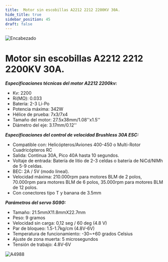 ```yaml
---
title:  Motor sin escobillas A2212 2212 2200KV 30A.
hide_title: true
sidebar_position: 45
draft: false
---
```

![Encabezado](https://firebasestorage.googleapis.com/v0/b/modulo-b3e1a.appspot.com/o/General%2Fimagenes%2Flogo%20sena%202.png?alt=media&token=f8400ade-f50e-4175-8ff1-d69a8bc9a180&_gl=1*1b8f15f*_ga*MTE3MTQwMjUxOS4xNjk2MjYzMDI3*_ga_CW55HF8NVT*MTY5NjI3NDM1NS4yLjEuMTY5NjI3NTE4My4zMS4wLjA.)


# **Motor sin escobillas A2212 2212 2200KV 30A.**

***Especificaciones técnicas del motor A2212 2200kv:***
- Kv: 2200
- Ri(MΩ): 0.033
- Batería: 2-3 Li-Po
- Potencia máxima: 342W
- Hélice de prueba: 7x3/7x4
- Tamaño del motor: 27.5x38mm/1.08''x1.5''
- Diámetro del eje: 3.17mm/0.12''

***Especificaciones del control de velocidad Brushless 30A ESC:***

- Compatible con: Helicópteros/Aviones 400-450 o Multi-Rotor Cuadricópteros RC
- Salida: Continua 30A, Pico 40A hasta 10 segundos.
- Voltaje de entrada: Batería de litio de 2-3 celdas o batería de NiCd/NIMh de 5-9 celdas.
- BEC: 2A / 5V (modo lineal).
- Velocidad máxima: 210.000rpm para motores BLM de 2 polos, 70.000rpm para motores BLM de 6 polos, 35.000rpm para motores BLM de 12 polos.
- Con conectores tipo T y banana de 3.5mm

***Parámetros del servo SG90:***

- Tamaño: 21.5mmX11.8mmX22.7mm
- Peso: 9 gramos
- Velocidad sin carga: 0,12 seg / 60 deg (4.8 V)
- Par de bloqueo: 1.5-1.7kg/cm (4.8V-6V)
- Temperatura de funcionamiento: -30~+60 grados Celsius
- Ajuste de zona muerta: 5 microsegundos
- Tensión de trabajo: 4.8V-6V

![A4988](https://firebasestorage.googleapis.com/v0/b/modulo-b3e1a.appspot.com/o/General%2Fimagenes%2FRepositorio%2FA2211.webp?alt=media&token=cbf60c26-03df-4fec-b391-174f009f5059)
